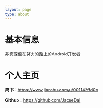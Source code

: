 ```yaml
---
layout: page
type: about
---
```


# 基本信息

非资深但在努力的路上的Android开发者


# 个人主页

**简书**：https://www.jianshu.com/u/001142ffd0c

**Github**：https://github.com/JaceeDai
